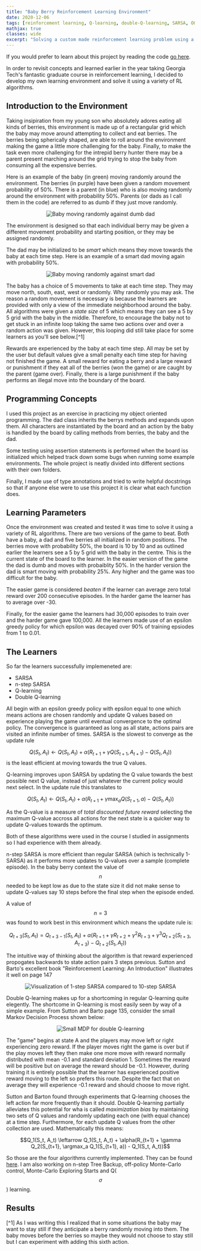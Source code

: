 ```yaml
---
title: "Baby Berry Reinforcement Learning Environment"
date: 2020-12-06
tags: [reinforcement learning, Q-learning, double-Q-learning, SARSA, OOP]
mathjax: true
classes: wide
excerpt: "Solving a custom made reinforcement learning problem using a variety of algorithms"
---
```


If you would prefer to learn about this project by reading the code [go here](https://github.com/sjhatfield/babyberry). 

In order to revisit concepts and learned earlier in the year taking Georgia Tech's fantastic graduate course in reinforcement learning, I decided to develop my own learning environment and solve it using a variety of RL algorithms.

## Introduction to the Environment

Taking insipiration from my young son who absolutely adores eating all kinds of berries, this environment is made up of a rectangular grid which the baby may move around attempting to collect and eat berries. The berries being spherically shaped, are able to roll around the environment making the game a little more challenging for the baby. Finally, to make the task even more challenging for the intrepid berry hunter there may be a parent present marching around the grid trying to stop the baby from consuming all the expensive berries.

Here is an example of the baby (in green) moving randomly around the environment. The berries (in purple) have been given a random movement probability of 50%. There is a parent (in blue) who is also moving randomly around the environment with probability 50%. Parents (or dads as I call them in the code) are referred to as dumb if they just move randomly.


<center><img src="{{ site.url }}{{ site.baseurl }}/images/babyberry/random-dumb.gif" alt="Baby moving randomly against dumb dad"></center>


The environment is designed so that each individual berry may be given a different movement probability and starting position, or they may be assigned randomly.

The dad may be initialized to be *smart* which means they move towards the baby at each time step. Here is an example of a smart dad moving again with probability 50%.

<center><img src="{{ site.url }}{{ site.baseurl }}/images/babyberry/random-smart.gif" alt="Baby moving randomly against smart dad"></center>


The baby has a choice of 5 movements to take at each time step. They may move north, south, east, west or randomly. Why randomly you may ask. The reason a random movement is necessary is because the learners are provided with only a view of the immediate neighborhood around the baby. All algorithms were given a *state size* of 5 which means they can see a 5 by 5 grid with the baby in the middle. Therefore, to encourage the baby not to get stuck in an infinite loop taking the same two actions over and over a random action was given. However, this looping did still take place for some learners as you'll see below.[^1]

Rewards are experienced by the baby at each time step. All may be set by the user but default values give a small penalty each time step for having not finished the game. A small reward for eating a berry and a large reward or punishment if they eat all of the berries (won the game) or are caught by the parent (game over). Finally, there is a large punishment if the baby performs an illegal move into the boundary of the board.

## Programming Concepts

I used this project as an exercise in practicing my object oriented programming. The dad class inherits the berrys methods and expands upon them. All characters are instantiated by the board and an action by the baby is handled by the board by calling methods from berries, the baby and the dad.

Some testing using assertion statements is performed when the board iss initialized which helped track down some bugs when running some example environments. The whole project is neatly divided into different sections with their own folders.

Finally, I made use of type annotations and tried to write helpful docstrings so that if anyone else were to use this project it is clear what each function does.

## Learning Parameters

Once the environment was created and tested it was time to solve it using a variety of RL algorithms. There are two versions of the game to beat. Both have a baby, a dad and five berries all initialized in random positions. The berries move with probability 50%, the board is 10 by 10 and as outlined earlier the learners see a 5 by 5 grid with the baby in the centre. This is the current state of the board to the learner. In the easier version of the game the dad is dumb and moves with probaiblity 50%. In the harder version the dad is smart moving with probability 25%. Any higher and the game was too difficult for the baby. 

The easier game is considered *beaten* if the learner can average zero total reward over 200 consecutive episodes. In the harder game the learner has to average over -30.

Finally, for the easier game the learners had 30,000 episodes to train over and the harder game gave 100,000. All the learners made use of an epsilon greedy policy for which epsilon was decayed over 90% of training epsiodes from 1 to 0.01.

## The Learners

So far the learners successfully implemeneted are:

* SARSA
* n-step SARSA
* Q-learning
* Double Q-learning

All begin with an epsilon greedy policy with epsilon equal to one which means actions are chosen randomly and update Q values based on experience playing the game until eventual convergence to the optimal policy. The convergence is guaranteed as long as all state, actions pairs are visited an infinite number of times. SARSA is the slowest to converge as the update rule

$$Q(S_t, A_t) \leftarrow Q(S_t, A_t) + \alpha (R_{t+1} + \gamma Q(S_{t+1}, A_{t+1}) - Q(S_t, A_t))$$ is the least efficient at moving towards the true Q values.

Q-learning improves upon SARSA by updating the Q value towards the best possible next Q value, instead of just whatever the current policy would next select. In the update rule this translates to 

$$Q(S_t, A_t) \leftarrow Q(S_t, A_t) + \alpha (R_{t+1} + \gamma \max_a Q(S_{t+1}, a) - Q(S_t, A_t))$$

As the Q-value is a measure of *total discounted future reward* selecting the maximum Q-value accross all actions for the next state is a quicker way to update Q-values towards the optimum.

Both of these algorithms were used in the course I studied in assignments so I had experience with them already.

n-step SARSA is more efficient than regular SARSA (which is technically 1- SARSA) as it performs more updates to Q-values over a sample (complete episode). In the baby berry context the value of $$n$$ needed to be kept low as due to the state size it did not make sense to update Q-values say 10 steps before the final step when the episode ended.

A value of $$n = 3$$ was found to work best in this environment which means the update rule is:

$$Q_{t+3}(S_t, A_t) = Q_{t + 3 - 1}(S_t, A_t) + \alpha (R_{t+1} + \gamma R_{t + 2} + \gamma^2 R_{t+3} + \gamma ^ 3Q_{t+2}(S_{t+3}, A_{t+3}) - Q_{t+2}(S_t, A_t))$$

The intuitive way of thinking about the algorithm is that reward experienced propogates backwards to state action pairs 3 steps previous. Sutton and Barto's excellent book "Reinforcement Learning: An Introduction" illustrates it well on page 147

<center><img src="{{ site.url }}{{ site.baseurl }}/images/babyberry/nstepSARSA.jpg" alt="Visualization of 1-step SARSA compared to 10-step SARSA"></center>

Double Q-learning makes up for a shortcoming in regular Q-learning quite elegently. The shortcome in Q-learning is most easily seen by way of a simple example. From Sutton and Barto page 135, consider the small Markov Decision Process shown below:

<center><img src="{{ site.url }}{{ site.baseurl }}/images/babyberry/smallMDP.jpg" alt="Small MDP for double Q-learning"></center>

The "game" begins at state A and the players may move left or right experiencing zero reward. If the player moves right the game is over but if the play moves left they then make one more move with reward normally distributed with mean -0.1 and standard deviation 1. Sometimes the reward will be positive but on average the reward should be -0.1. However, during training it is entirely possible that the learner has experienced positive reward moving to the left so prefers this route. Despite the fact that on average they will experience -0.1 reward and should choose to move right.

Sutton and Barton found through experiments that Q-learning chooses the left action far more frequently than it should. Double Q-learning partially alleviates this potential for wha is called *maximization bias* by maintaining two sets of Q values and randomly updating each one (with equal chance) at a time step. Furthermore, for each update Q values from the other collection are used. Mathematically this means:

$$Q_1(S_t, A_t) \leftarrow Q_1(S_t, A_t) + \alpha(R_{t+1} + \gamma Q_2(S_{t+1}, \argmax_a Q_1(S_{t+1}, a)) - Q_1(S_t, A_t))$$

So those are the four algorithms currently implemented. They can be found [here](https://github.com/sjhatfield/babyberry/tree/main/models). I am also working on n-step Tree Backup, off-policy Monte-Carlo control, Monte-Carlo Exploring Starts and Q($$\sigma$$) learning.

## Results

[^1] As I was writing this I realized that in some situations the baby may want to stay still if they anticipate a berry randomly moving into them. The baby moves before the berries so maybe they would not choose to stay still but I can experiment with adding this sixth action.